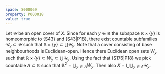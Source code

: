 ```yaml
---
space: S000069
property: P000018
value: true
---
```


Let $\mathscr U$ be an open cover of $X$. Since for each $y\in\mathbb R$ the subspace $\mathbb R\times\{y\}$ is homeomorphic to {S43} and
{S43|P18}, there exist countable
subfamilies $\mathscr U_y\subset \mathscr U$ such that $\mathbb R\times\{y\}\subset \bigcup \mathscr U_y$. Note that a cover consisting of base neighbourhoods is Euclidean-open. Hence there Euclidean open sets $W_y$ such that
$\mathbb R\times\{y\}\subset W_y\subset \bigcup \mathscr U_y$.
Using the fact that {S176|P18} we pick
countable $A\subset\mathbb R$ such that $\mathbb R^2=\bigcup_{y\in A}W_y$.
Then also $X=\bigcup \bigcup_{y\in A}\mathscr U_y$.
